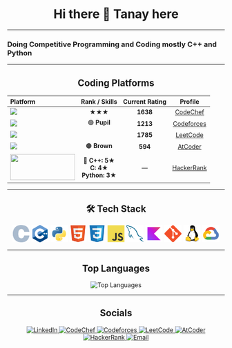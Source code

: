 <h1 align="center"> Hi there 👋 Tanay here</h1>

------

<h3> Doing Competitive Programming and Coding mostly C++ and Python</h3>

------

<h2 align="center">Coding Platforms</h2>
<div align="center">

| Platform | Rank / Skills | Current Rating | Profile|
|:--|:--:|:--:|:--:|
| <img src="https://cdn.codechef.com/images/cc-logo.svg" height="40"> | ★★★ | **1638** | [CodeChef](https://www.codechef.com/users/tu1235) |
| <img src="https://codeforces.org/s/22481/images/codeforces-sponsored-by-ton.png" height="30"> | 🟢 **Pupil** | **1213** | [Codeforces](https://codeforces.com/profile/TANAY1235) |
| <img src="https://upload.wikimedia.org/wikipedia/commons/c/c2/LeetCode_Logo_2.png" height="35"> |  | **1785** | [LeetCode](https://leetcode.com/u/TANAY_UMRE/) |
| <img src="https://tech-blog.s-yoshiki.com/images/thumbnail/atcoder-logo.jpg" height="35"> | 🟤 **Brown** | **594** | [AtCoder](https://atcoder.jp/users/tu1235) |
| <img src="https://encrypted-tbn0.gstatic.com/images?q=tbn:ANd9GcR5qRUDkhre_ZKUhRuMW_tFIFV9w0JbkxdxOg&s" height="60" width="150"> | 💚 **C++: 5★ <br> C: 4★ <br> Python: 3★** | — | [HackerRank](https://www.hackerrank.com/tanayumre) |


</div>

-----

<h2 align="center">🛠️ Tech Stack</h2>

<div align="center">
  <img src="https://raw.githubusercontent.com/devicons/devicon/master/icons/c/c-original.svg" height="40" title="C"/>
  <img src="https://raw.githubusercontent.com/devicons/devicon/master/icons/cplusplus/cplusplus-original.svg" height="40" title="C++"/>
  <img src="https://raw.githubusercontent.com/devicons/devicon/master/icons/python/python-original.svg" height="40" title="Python"/>
  <img src="https://raw.githubusercontent.com/devicons/devicon/master/icons/html5/html5-original.svg" height="40" title="HTML"/>
  <img src="https://raw.githubusercontent.com/devicons/devicon/master/icons/css3/css3-original.svg" height="40" title="CSS"/>
  <img src="https://raw.githubusercontent.com/devicons/devicon/master/icons/javascript/javascript-original.svg" height="40" title="JavaScript"/>
  <img src="https://raw.githubusercontent.com/devicons/devicon/master/icons/mysql/mysql-original.svg" height="40" title="MySQL"/>
  <img src="https://raw.githubusercontent.com/devicons/devicon/master/icons/kotlin/kotlin-original.svg" height="40" title="Kotlin"/>
  <img src="https://raw.githubusercontent.com/devicons/devicon/master/icons/git/git-original.svg" height="40" title="Git"/>
  <img src="https://raw.githubusercontent.com/devicons/devicon/master/icons/linux/linux-original.svg" height="40" title="Linux"/>
  <img src="https://raw.githubusercontent.com/devicons/devicon/master/icons/googlecloud/googlecloud-original.svg" height="40" title="GCP"/>
</div>

-----

<h2 align="center">Top Languages</h2>
<div align="center">
  <img src="https://github-readme-stats.vercel.app/api/top-langs/?username=TANAYUMRE&layout=compact&theme=github_dark" alt="Top Languages"/>
</div>

-----

<h2 align="center">Socials</h2>
<div align="center">
  <a href="https://www.linkedin.com/in/tanay-umre/">
    <img src="https://img.shields.io/badge/LinkedIn-%230077B5?style=for-the-badge&logo=linkedin&logoColor=white" alt="LinkedIn"/>
  </a>
  <a href="https://www.codechef.com/users/tu1235">
    <img src="https://img.shields.io/badge/CodeChef-%23EF3A2D?style=for-the-badge&logo=codechef&logoColor=white" alt="CodeChef"/>
  </a>
  <a href="https://codeforces.com/profile/TANAY1235">
    <img src="https://img.shields.io/badge/Codeforces-%231F8ACB?style=for-the-badge&logo=codeforces&logoColor=white" alt="Codeforces"/>
  </a>
  <a href="https://leetcode.com/u/TANAY_UMRE/">
    <img src="https://img.shields.io/badge/LeetCode-%23FFA116?style=for-the-badge&logo=leetcode&logoColor=white" alt="LeetCode"/>
  </a>
  <a href="https://atcoder.jp/users/tu1235">
    <img src="https://img.shields.io/badge/AtCoder-%230077B5?style=for-the-badge&logo=atcoder&logoColor=white" alt="AtCoder"/>
  </a>
  <a href="https://www.hackerrank.com/tanayumre">
    <img src="https://img.shields.io/badge/HackerRank-%2326A65B?style=for-the-badge&logo=hackerrank&logoColor=white" alt="HackerRank"/>
  </a>
  <a href="mailto:tanayumre@gmail.com">
    <img src="https://img.shields.io/badge/Email-%23D14836?style=for-the-badge&logo=gmail&logoColor=white" alt="Email"/>
  </a>
</div>
<!--
**TanayUmre/TanayUmre** is a ✨ _special_ ✨ repository because its `README.md` (this file) appears on your GitHub profile.

Here are some ideas to get you started:

- 🔭 I’m currently working on ...
- 🌱 I’m currently learning ...
- 👯 I’m looking to collaborate on ...
- 🤔 I’m looking for help with ...
- 💬 Ask me about ...
- 📫 How to reach me: ...
- 😄 Pronouns: ...
- ⚡ Fun fact: ...
-->

